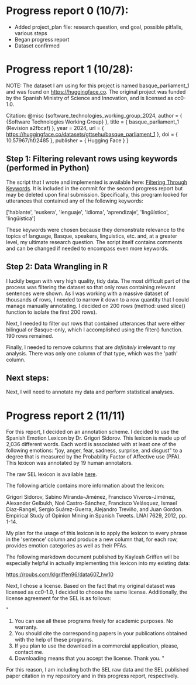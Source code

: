 # Progress report 0 (10/7): 
- Added project_plan file: research question, end goal, possible pitfalls, various steps
- Began progress report
- Dataset confirmed

# Progress report 1 (10/28):

NOTE: The dataset I am using for this project is named basque_parliament_1 and was found on https://huggingface.co. The original project was funded by the Spanish Ministry of Science and Innovation, and is licensed as cc0-1.0.

Citation:
@misc {software_technologies_working_group_2024,
	author       = { {Software Technologies Working Group} },
	title        = { basque_parliament_1 (Revision a2fbcaf) },
	year         = 2024,
	url          = { https://huggingface.co/datasets/gttsehu/basque_parliament_1 },
	doi          = { 10.57967/hf/2485 },
	publisher    = { Hugging Face }
}

## Step 1: Filtering relevant rows using keywords (performed in Python)

The script that I wrote and implemented is available here: [Filtering Through Keywords](BasqueSpanishPar.py). It is included in the commit for the second progress report but may be deleted upon final submission. Specifically, this program looked for utterances that contained any of the following keywords: 

['hablante', 'euskera', 'lenguaje', 'idioma', 'aprendizaje', 'lingüístico', 'lingüística']

These keywords were chosen because they demonstrate relevance to the topics of language, Basque, speakers, linguistics, etc. and, at a greater level, my ultimate research question. The script itself contains comments and can be changed if needed to encompass even more keywords.

## Step 2: Data Wrangling in R

I luckily began with very high quality, tidy data. The most difficult part of the process was filtering the dataset so that only rows containing relevant sentences were shown. As I was working with a massive dataset of thousands of rows, I needed to narrow it down to a row quantity that I could manage manually annotating. I decided on 200 rows (method: used slice() function to isolate the first 200 rows).

Next, I needed to filter out rows that contained utterances that were either bilingual or Basque-only, which I accomplished using the filter() function. 190 rows remained.

Finally, I needed to remove columns that are *definitely* irrelevant to my analysis. There was only one column of that type, which was the 'path' column.

## Next steps:

Next, I will need to annotate my data and perform statistical analyses.

# Progress report 2 (11/11)

For this report, I decided on an annotation scheme. I decided to use the Spanish Emotion Lexicon by Dr. Grigori Sidorov. This lexicon is made up of 2,036 different words. Each word is associated with at least one of the following emotions: "joy, anger, fear, sadness, surprise, and disgust" to a degree that is measured by the Probability Factor of Affective use (PFA). This lexicon was annotated by 19 human annotators.

The raw SEL lexicon is available [here](SEL.xlsx).

The following article contains more information about the lexicon:

Grigori Sidorov, Sabino Miranda-Jiménez, Francisco Viveros-Jiménez, Alexander Gelbukh, Noé Castro-Sánchez, Francisco Velásquez, Ismael Díaz-Rangel, Sergio Suárez-Guerra, Alejandro Treviño, and Juan Gordon. Empirical Study of Opinion Mining in Spanish Tweets. LNAI 7629, 2012, pp. 1-14.

My plan for the usage of this lexicon is to apply the lexicon to every phrase in the 'sentence' column and produce a new column that, for each row, provides emotion categories as well as their PFAs.

The following markdown document published by Kayleah Griffen will be especially helpful in actually implementing this lexicon into my existing data:

https://rpubs.com/klgriffen96/data607_hw10

Next, I chose a license. Based on the fact that my original dataset was licensed as cc0-1.0, I decided to choose the same license. Additionally, the license agreement for the SEL is as follows:

"
1.    You can use all these programs freely for academic purposes. No                warranty.
2.    You should cite the corresponding papers in your publications obtained         with the help of these programs.
3.    If you plan to use the download in a commercial application, please,           contact me.
4.    Downloading means that you accept the license. Thank you.
"

For this reason, I am including both the SEL raw data and the SEL published paper citation in my repository and in this progress report, respectively.
